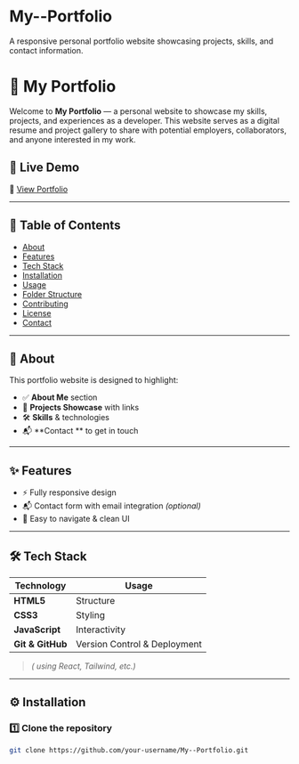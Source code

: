 # My--Portfolio
A responsive personal portfolio website showcasing projects, skills, and contact information.

# 🎨 My Portfolio

Welcome to **My Portfolio** — a personal website to showcase my skills, projects, and experiences as a developer. This website serves as a digital resume and project gallery to share with potential employers, collaborators, and anyone interested in my work.

## 🚀 Live Demo
🔗 [View Portfolio](https://my-portfolio-eight-wine-odt4cflsc2.vercel.app/)

---

## 📌 Table of Contents
- [About](#about)
- [Features](#features)
- [Tech Stack](#tech-stack)
- [Installation](#installation)
- [Usage](#usage)
- [Folder Structure](#folder-structure)
- [Contributing](#contributing)
- [License](#license)
- [Contact](#contact)

---

## 📖 About
This portfolio website is designed to highlight:
- ✅ **About Me** section
- 💼 **Projects Showcase** with links
- 🛠️ **Skills** & technologies
- 📬 **Contact ** to get in touch

---

## ✨ Features
- ⚡ Fully responsive design
- 📬 Contact form with email integration *(optional)*
- 🎯 Easy to navigate & clean UI

---

## 🛠️ Tech Stack
| Technology   | Usage                |
| ------------ | -------------------- |
| **HTML5**    | Structure            |
| **CSS3**     | Styling              |
| **JavaScript** | Interactivity     |
| **Git & GitHub** | Version Control & Deployment |

> *( using React, Tailwind, etc.)*

---

## ⚙️ Installation

### 1️⃣ Clone the repository
```bash
git clone https://github.com/your-username/My--Portfolio.git

